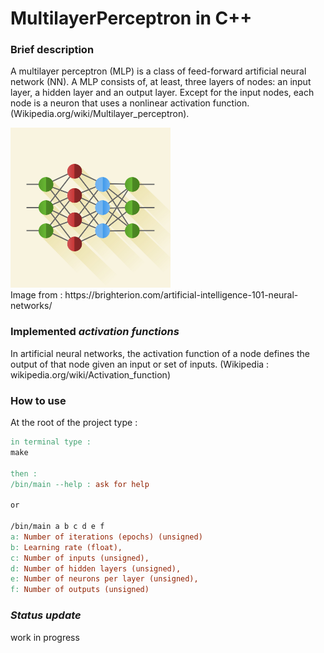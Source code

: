# MultilayerPerceptron in C++

### Brief description

A multilayer perceptron (MLP) is a class of feed-forward artificial neural network (NN). A MLP consists of, at least, three layers of nodes: an input layer, a hidden layer and an output layer. Except for the input nodes, each node is a neuron that uses a nonlinear activation function. 
(Wikipedia.org/wiki/Multilayer_perceptron).
<p>
  <img src="https://github.com/shinycomet/MultilayerPerceptron/blob/main/data/Neural.jpg" width="256" height="256">
  <br>
  Image from : https://brighterion.com/artificial-intelligence-101-neural-networks/
</p>  

### Implemented *activation functions*
In artificial neural networks, the activation function of a node defines the output of that node given an input or set of inputs.
(Wikipedia : wikipedia.org/wiki/Activation_function)

### How to use
At the root of the project type :
```makefile
in terminal type :
make 

then :
/bin/main --help : ask for help

or

/bin/main a b c d e f
a: Number of iterations (epochs) (unsigned)
b: Learning rate (float),
c: Number of inputs (unsigned),
d: Number of hidden layers (unsigned),
e: Number of neurons per layer (unsigned),
f: Number of outputs (unsigned)


```

### *Status update*

work in progress
